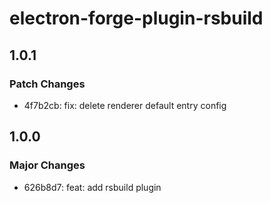 # electron-forge-plugin-rsbuild

## 1.0.1

### Patch Changes

- 4f7b2cb: fix: delete renderer default entry config

## 1.0.0

### Major Changes

- 626b8d7: feat: add rsbuild plugin
